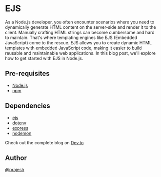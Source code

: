 # EJS

As a Node.js developer, you often encounter scenarios where you need to dynamically generate HTML content on the server-side and render it to the client. Manually crafting HTML strings can become cumbersome and hard to maintain. That's where templating engines like EJS (Embedded JavaScript) come to the rescue. EJS allows you to create dynamic HTML templates with embedded JavaScript code, making it easier to build reusable and maintainable web applications. In this blog post, we'll explore how to get started with EJS in Node.js.

## Pre-requisites

- [Node.js](https://nodejs.org/en)
- [npm](https://www.npmjs.com/)

## Dependencies

- [ejs](https://ejs.co/)
- [dotenv](https://www.npmjs.com/package/dotenv)
- [express](https://expressjs.com/)
- [nodemon](https://nodemon.io/)

Check out the complete blog on [Dev.to]()

## Author

[@prajesh](https://bit.ly/prajesheleven)
